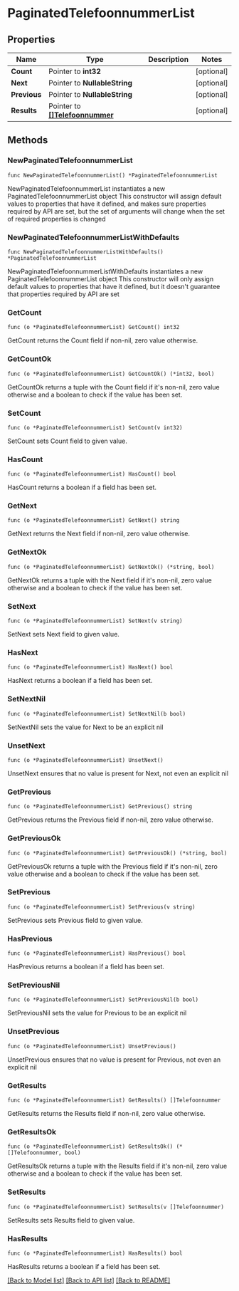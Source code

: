 # PaginatedTelefoonnummerList

## Properties

Name | Type | Description | Notes
------------ | ------------- | ------------- | -------------
**Count** | Pointer to **int32** |  | [optional] 
**Next** | Pointer to **NullableString** |  | [optional] 
**Previous** | Pointer to **NullableString** |  | [optional] 
**Results** | Pointer to [**[]Telefoonnummer**](Telefoonnummer.md) |  | [optional] 

## Methods

### NewPaginatedTelefoonnummerList

`func NewPaginatedTelefoonnummerList() *PaginatedTelefoonnummerList`

NewPaginatedTelefoonnummerList instantiates a new PaginatedTelefoonnummerList object
This constructor will assign default values to properties that have it defined,
and makes sure properties required by API are set, but the set of arguments
will change when the set of required properties is changed

### NewPaginatedTelefoonnummerListWithDefaults

`func NewPaginatedTelefoonnummerListWithDefaults() *PaginatedTelefoonnummerList`

NewPaginatedTelefoonnummerListWithDefaults instantiates a new PaginatedTelefoonnummerList object
This constructor will only assign default values to properties that have it defined,
but it doesn't guarantee that properties required by API are set

### GetCount

`func (o *PaginatedTelefoonnummerList) GetCount() int32`

GetCount returns the Count field if non-nil, zero value otherwise.

### GetCountOk

`func (o *PaginatedTelefoonnummerList) GetCountOk() (*int32, bool)`

GetCountOk returns a tuple with the Count field if it's non-nil, zero value otherwise
and a boolean to check if the value has been set.

### SetCount

`func (o *PaginatedTelefoonnummerList) SetCount(v int32)`

SetCount sets Count field to given value.

### HasCount

`func (o *PaginatedTelefoonnummerList) HasCount() bool`

HasCount returns a boolean if a field has been set.

### GetNext

`func (o *PaginatedTelefoonnummerList) GetNext() string`

GetNext returns the Next field if non-nil, zero value otherwise.

### GetNextOk

`func (o *PaginatedTelefoonnummerList) GetNextOk() (*string, bool)`

GetNextOk returns a tuple with the Next field if it's non-nil, zero value otherwise
and a boolean to check if the value has been set.

### SetNext

`func (o *PaginatedTelefoonnummerList) SetNext(v string)`

SetNext sets Next field to given value.

### HasNext

`func (o *PaginatedTelefoonnummerList) HasNext() bool`

HasNext returns a boolean if a field has been set.

### SetNextNil

`func (o *PaginatedTelefoonnummerList) SetNextNil(b bool)`

 SetNextNil sets the value for Next to be an explicit nil

### UnsetNext
`func (o *PaginatedTelefoonnummerList) UnsetNext()`

UnsetNext ensures that no value is present for Next, not even an explicit nil
### GetPrevious

`func (o *PaginatedTelefoonnummerList) GetPrevious() string`

GetPrevious returns the Previous field if non-nil, zero value otherwise.

### GetPreviousOk

`func (o *PaginatedTelefoonnummerList) GetPreviousOk() (*string, bool)`

GetPreviousOk returns a tuple with the Previous field if it's non-nil, zero value otherwise
and a boolean to check if the value has been set.

### SetPrevious

`func (o *PaginatedTelefoonnummerList) SetPrevious(v string)`

SetPrevious sets Previous field to given value.

### HasPrevious

`func (o *PaginatedTelefoonnummerList) HasPrevious() bool`

HasPrevious returns a boolean if a field has been set.

### SetPreviousNil

`func (o *PaginatedTelefoonnummerList) SetPreviousNil(b bool)`

 SetPreviousNil sets the value for Previous to be an explicit nil

### UnsetPrevious
`func (o *PaginatedTelefoonnummerList) UnsetPrevious()`

UnsetPrevious ensures that no value is present for Previous, not even an explicit nil
### GetResults

`func (o *PaginatedTelefoonnummerList) GetResults() []Telefoonnummer`

GetResults returns the Results field if non-nil, zero value otherwise.

### GetResultsOk

`func (o *PaginatedTelefoonnummerList) GetResultsOk() (*[]Telefoonnummer, bool)`

GetResultsOk returns a tuple with the Results field if it's non-nil, zero value otherwise
and a boolean to check if the value has been set.

### SetResults

`func (o *PaginatedTelefoonnummerList) SetResults(v []Telefoonnummer)`

SetResults sets Results field to given value.

### HasResults

`func (o *PaginatedTelefoonnummerList) HasResults() bool`

HasResults returns a boolean if a field has been set.


[[Back to Model list]](../README.md#documentation-for-models) [[Back to API list]](../README.md#documentation-for-api-endpoints) [[Back to README]](../README.md)


